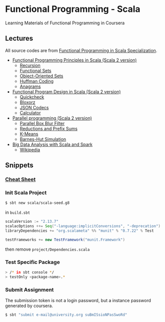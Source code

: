 # Functional Programming - Scala

Learning Materials of Functional Programming in Coursera

## Lectures

All source codes are from
[Functional Programming in Scala Specialization](https://www.coursera.org/specializations/scala).

  * [Functional Programming Principles in Scala (Scala 2 version)](https://www.coursera.org/learn/scala2-functional-programming)
    * [Recursion](./recfun)
    * [Functional Sets](./funsets)
    * [Object-Oriented Sets](./objsets)
    * [Huffman Coding](./patmat)
    * [Anagrams](./forcomp)
  * [Functional Program Design in Scala (Scala 2 version)](https://www.coursera.org/learn/scala2-functional-program-design)
    * [Quickcheck](./quickcheck)
    * [Bloxorz](./streams)
    * [JSON Codecs](./codecs)
    * [Calculator](./calculator)
  * [Parallel programming (Scala 2 version)](https://www.coursera.org/learn/scala2-parallel-programming)
    * [Parallel Box Blur Filter](./scalashop)
    * [Reductions and Prefix Sums](./reductions)
    * [K-Means](./kmeans)
    * [Barnes-Hut Simulation](./barneshut)
  * [Big Data Analysis with Scala and Spark](https://www.coursera.org/learn/scala-spark-big-data)
    * [Wikipedia](./wikipedia)

## Snippets

### [Cheat Sheet](./CheatSheet.md)

### Init Scala Project

```sh
$ sbt new scala/scala-seed.g8
```

in `build.sbt`

```sbt
scalaVersion := "2.13.7"
scalacOptions ++= Seq("-language:implicitConversions", "-deprecation")
libraryDependencies += "org.scalameta" %% "munit" % "0.7.22" % Test

testFrameworks += new TestFramework("munit.Framework")
```

then remove `project/Dependencies.scala`

### Test Specific Package

```sh
> /* in sbt console */
> testOnly <package-name>.*
```

### Submit Assignment

The submission token is not a login password, but a instance password
generated by coursera.

```sh
$ sbt "submit e-mail@university.org suBmISsioNPasSwoRd"
```
